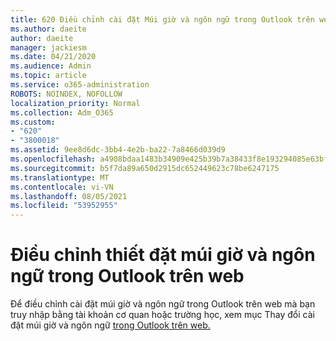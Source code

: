 ```yaml
---
title: 620 Điều chỉnh cài đặt Múi giờ và ngôn ngữ trong Outlook trên web
ms.author: daeite
author: daeite
manager: jackiesm
ms.date: 04/21/2020
ms.audience: Admin
ms.topic: article
ms.service: o365-administration
ROBOTS: NOINDEX, NOFOLLOW
localization_priority: Normal
ms.collection: Adm_O365
ms.custom:
- "620"
- "3800018"
ms.assetid: 9ee8d6dc-3bb4-4e2b-ba22-7a8466d039d9
ms.openlocfilehash: a4908bdaa1483b34909e425b39b7a38433f8e193294085e63bf08b267d967424
ms.sourcegitcommit: b5f7da89a650d2915dc652449623c78be6247175
ms.translationtype: MT
ms.contentlocale: vi-VN
ms.lasthandoff: 08/05/2021
ms.locfileid: "53952955"
---
```

# <a name="adjust-time-zone-and-language-settings-in-outlook-on-the-web"></a>Điều chỉnh thiết đặt múi giờ và ngôn ngữ trong Outlook trên web

Để điều chỉnh cài đặt múi giờ và ngôn ngữ trong Outlook trên web mà bạn truy nhập bằng tài khoản cơ quan hoặc trường học, xem mục Thay đổi cài đặt múi giờ và ngôn ngữ [trong Outlook trên web.](https://support.office.com/article/65239869-12e7-4a9d-bca1-76b0ad7ce273d)
  